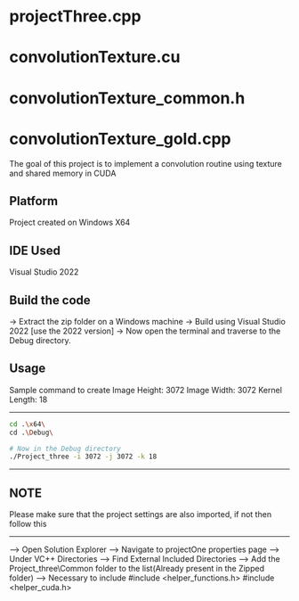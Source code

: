 # projectThree.cpp
# convolutionTexture.cu
# convolutionTexture_common.h
# convolutionTexture_gold.cpp

The goal of this project is to implement a convolution routine using texture and shared memory in CUDA

## Platform
Project created on Windows X64

## IDE Used
Visual Studio 2022

## Build the code 
-> Extract the zip folder on a Windows machine 
-> Build using Visual Studio 2022 [use the 2022 version]
-> Now open the terminal and traverse to the Debug directory.

## Usage
Sample command to create 
Image Height: 3072
Image Width: 3072
Kernel Length: 18
******************************************
```bash
cd .\x64\
cd .\Debug\

# Now in the Debug directory
./Project_three -i 3072 -j 3072 -k 18
```
******************************************
## NOTE
Please make sure that the project settings are also imported, if not then follow this
******************************************
--> Open Solution Explorer 
--> Navigate to projectOne properties page 
--> Under VC++ Directories 
--> Find External Included Directories 
--> Add the Project_three\Common folder to the list(Already present in the Zipped folder) 
--> Necessary to include 
    #include <helper_functions.h>
    #include <helper_cuda.h>
